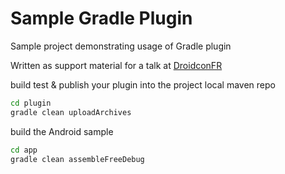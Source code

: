 Sample Gradle Plugin
====================

Sample project demonstrating usage of Gradle plugin 

Written as support material for a talk at [DroidconFR](http://fr.droidcon.com/2014/)


build test & publish your plugin into the project local maven repo

```bash
cd plugin
gradle clean uploadArchives
```

build the Android sample 

```bash
cd app
gradle clean assembleFreeDebug
```





